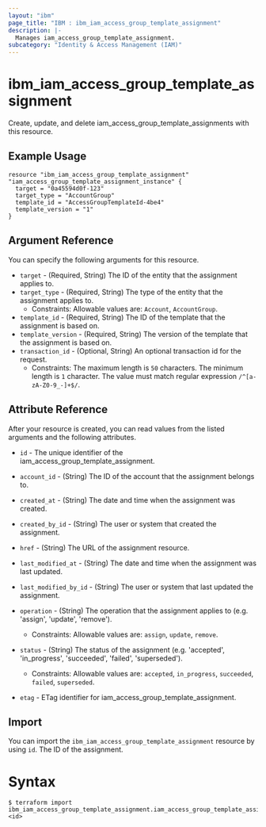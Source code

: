 ```yaml
---
layout: "ibm"
page_title: "IBM : ibm_iam_access_group_template_assignment"
description: |-
  Manages iam_access_group_template_assignment.
subcategory: "Identity & Access Management (IAM)"
---
```


# ibm_iam_access_group_template_assignment

Create, update, and delete iam_access_group_template_assignments with this resource.

## Example Usage

```hcl
resource "ibm_iam_access_group_template_assignment" "iam_access_group_template_assignment_instance" {
  target = "0a45594d0f-123"
  target_type = "AccountGroup"
  template_id = "AccessGroupTemplateId-4be4"
  template_version = "1"
}
```

## Argument Reference

You can specify the following arguments for this resource.

* `target` - (Required, String) The ID of the entity that the assignment applies to.
* `target_type` - (Required, String) The type of the entity that the assignment applies to.
  * Constraints: Allowable values are: `Account`, `AccountGroup`.
* `template_id` - (Required, String) The ID of the template that the assignment is based on.
* `template_version` - (Required, String) The version of the template that the assignment is based on.
* `transaction_id` - (Optional, String) An optional transaction id for the request.
  * Constraints: The maximum length is `50` characters. The minimum length is `1` character. The value must match regular expression `/^[a-zA-Z0-9_-]+$/`.

## Attribute Reference

After your resource is created, you can read values from the listed arguments and the following attributes.

* `id` - The unique identifier of the iam_access_group_template_assignment.
* `account_id` - (String) The ID of the account that the assignment belongs to.
* `created_at` - (String) The date and time when the assignment was created.
* `created_by_id` - (String) The user or system that created the assignment.
* `href` - (String) The URL of the assignment resource.
* `last_modified_at` - (String) The date and time when the assignment was last updated.
* `last_modified_by_id` - (String) The user or system that last updated the assignment.
* `operation` - (String) The operation that the assignment applies to (e.g. 'assign', 'update', 'remove').
  * Constraints: Allowable values are: `assign`, `update`, `remove`.
* `status` - (String) The status of the assignment (e.g. 'accepted', 'in_progress', 'succeeded', 'failed', 'superseded').
  * Constraints: Allowable values are: `accepted`, `in_progress`, `succeeded`, `failed`, `superseded`.

* `etag` - ETag identifier for iam_access_group_template_assignment.

## Import

You can import the `ibm_iam_access_group_template_assignment` resource by using `id`. The ID of the assignment.

# Syntax
```
$ terraform import ibm_iam_access_group_template_assignment.iam_access_group_template_assignment <id>
```
